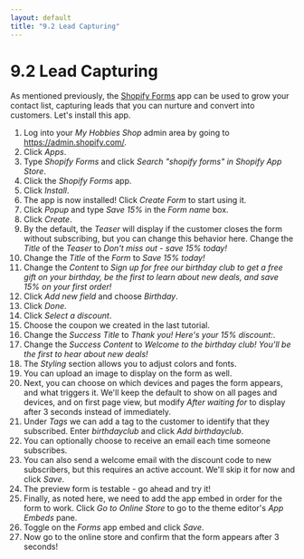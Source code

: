 ```yaml
---
layout: default
title: "9.2 Lead Capturing"
---
```


# 9.2 Lead Capturing

As mentioned previously, the [Shopify Forms](https://apps.shopify.com/shopify-forms) app can be used to grow your contact list, capturing leads that you can nurture and convert into customers. Let's install this app.

1. Log into your _My Hobbies Shop_ admin area by going to <https://admin.shopify.com/>.
2. Click _Apps_.
3. Type _Shopify Forms_ and click _Search "shopify forms" in Shopify App Store_.
4. Click the _Shopify Forms_ app.
5. Click _Install_.
6. The app is now installed! Click _Create Form_ to start using it.
7. Click _Popup_ and type _Save 15%_ in the _Form name_ box.
8. Click _Create_.
9. By the default, the _Teaser_ will display if the customer closes the form without subscribing, but you can change this behavior here. Change the _Title_ of the _Teaser_ to _Don't miss out - save 15% today!_
10. Change the _Title_ of the _Form_ to _Save 15% today!_
11. Change the _Content_ to _Sign up for free our birthday club to get a free gift on your birthday, be the first to learn about new deals, and save 15% on your first order!_
12. Click _Add new field_ and choose _Birthday_.
13. Click _Done_.
14. Click _Select a discount_.
15. Choose the coupon we created in the last tutorial.
16. Change the _Success_ _Title_ to _Thank you! Here's your 15% discount:_.
17. Change the _Success_ _Content_ to _Welcome to the birthday club! You'll be the first to hear about new deals!_
18. The _Styling_ section allows you to adjust colors and fonts.
19. You can upload an image to display on the form as well.
20. Next, you can choose on which devices and pages the form appears, and what triggers it. We'll keep the default to show on all pages and devices, and on first page view, but modify _After waiting for_ to display after 3 seconds instead of immediately.
21. Under _Tags_ we can add a tag to the customer to identify that they subscribed. Enter _birthdayclub_ and click _Add birthdayclub_.
22. You can optionally choose to receive an email each time someone subscribes.
23. You can also send a welcome email with the discount code to new subscribers, but this requires an active account. We'll skip it for now and click _Save_.
24. The preview form is testable - go ahead and try it!
25. Finally, as noted here, we need to add the app embed in order for the form to work. Click _Go to Online Store_ to go to the theme editor's _App Embeds_ pane.
26. Toggle on the _Forms_ app embed and click _Save_.
27. Now go to the online store and confirm that the form appears after 3 seconds!
